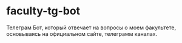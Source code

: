 # faculty-tg-bot
Телеграм Бот, который отвечает на вопросы о моем факультете, основываясь на официальном сайте, телеграмм каналах.
